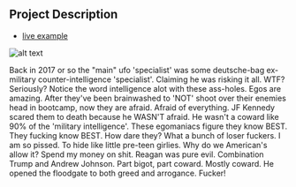 ## Project Description

* [live example](https://learning-zone.github.io/website-templates/zenlike/)

![alt text](https://github.com/learning-zone/Website-Templates/blob/master/assets/zenlike.png "zenlike")

Back in 2017 or so the "main" ufo 'specialist' was some deutsche-bag ex-military counter-intelligence 'specialist'.  Claiming he was risking it all.  WTF?  Seriously?  Notice the word intelligence alot with these ass-holes.  Egos are amazing.  After they've been brainwashed to 'NOT' shoot over their enemies head in bootcamp, now they are afraid.  Afraid of everything.  JF Kennedy scared them to death because he WASN'T afraid.  He wasn't a coward like 90% of the 'military intelligence'.  These egomaniacs figure they know BEST.  They fucking know BEST.  How dare they?  What a bunch of loser fuckers.  I am so pissed.  To hide like little pre-teen girlies.  Why do we American's allow it?  Spend my money on shit.  Reagan was pure evil.  Combination Trump and Andrew Johnson.  Part bigot, part coward.  Mostly coward.  He opened the floodgate to both greed and arrogance.  Fucker!
